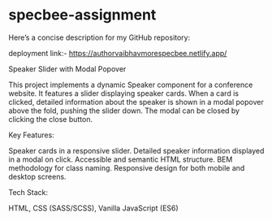 # specbee-assignment


Here’s a concise description for my GitHub repository:

deployment link:- https://authorvaibhavmorespecbee.netlify.app/

Speaker Slider with Modal Popover

This project implements a dynamic Speaker component for a conference website. It features a slider displaying speaker cards. When a card is clicked, detailed information about the speaker is shown in a modal popover above the fold, pushing the slider down. The modal can be closed by clicking the close button.

Key Features:

Speaker cards in a responsive slider.
Detailed speaker information displayed in a modal on click.
Accessible and semantic HTML structure.
BEM methodology for class naming.
Responsive design for both mobile and desktop screens.


Tech Stack:

HTML, CSS (SASS/SCSS), Vanilla JavaScript (ES6)
